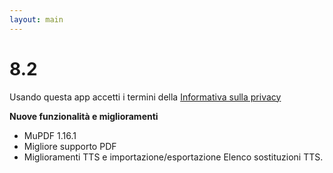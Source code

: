 ```yaml
---
layout: main
---
```


# 8.2

Usando questa app accetti i termini della [Informativa sulla privacy](/wiki/PrivacyPolicy/it)

**Nuove funzionalità e miglioramenti**

* MuPDF 1.16.1
* Migliore supporto PDF
* Miglioramenti TTS e importazione/esportazione Elenco sostituzioni TTS.



